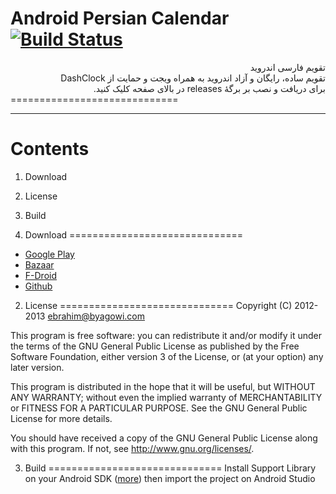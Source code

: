 Android Persian Calendar [![Build Status](https://buildhive.cloudbees.com/job/ebraminio/job/DroidPersianCalendar/badge/icon)](https://buildhive.cloudbees.com/job/ebraminio/job/DroidPersianCalendar/)
=============================
<div lang="fa" dir="rtl">تقویم فارسی اندروید<br />
تقویم ساده، رایگان و آزاد اندروید به همراه ویجت و حمایت از DashClock<br />
برای دریافت و نصب بر برگهٔ releases در بالای صفحه کلیک کنید.</div>
=============================

------------------------------
Contents
==============================

1. Download
2. License
3. Build

1. Download
==============================
* [Google Play](https://play.google.com/store/apps/details?id=com.byagowi.persiancalendar)
* [Bazaar](http://cafebazaar.ir/app/com.byagowi.persiancalendar)
* [F-Droid](https://f-droid.org/app/com.byagowi.persiancalendar)
* [Github](https://github.com/ebraminio/DroidPersianCalendar/releases/)

2. License
==============================
Copyright (C) 2012-2013  ebrahim@byagowi.com

This program is free software: you can redistribute it and/or modify 
it under the terms of the GNU General Public License as published by 
the Free Software Foundation, either version 3 of the License, or 
(at your option) any later version.

This program is distributed in the hope that it will be useful, 
but WITHOUT ANY WARRANTY; without even the implied warranty of 
MERCHANTABILITY or FITNESS FOR A PARTICULAR PURPOSE.  See the 
GNU General Public License for more details.

You should have received a copy of the GNU General Public License 
along with this program.  If not, see http://www.gnu.org/licenses/.

3. Build
==============================
Install Support Library on your Android SDK ([more](https://developer.android.com/tools/support-library/setup.html))
then import the project on Android Studio
